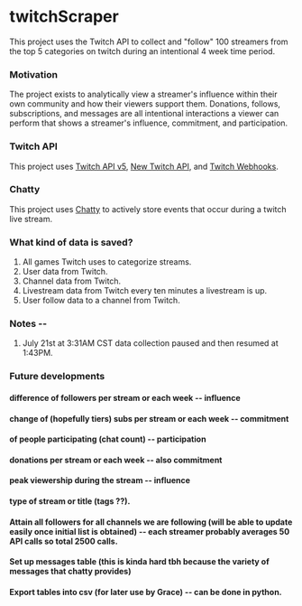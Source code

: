 # twitchScraper
This project uses the Twitch API to collect and "follow" 100 streamers from the top 5 categories on twitch during an intentional 4 week time period.

### Motivation
The project exists to analytically view a streamer's influence within their own community and how their viewers support them. Donations, follows, subscriptions, and messages are all intentional interactions a viewer can perform that shows a streamer's influence, commitment, and participation.

### Twitch API
This project uses [Twitch API v5](https://dev.twitch.tv/docs/v5), [New Twitch API](https://dev.twitch.tv/docs/api), and [Twitch Webhooks](https://dev.twitch.tv/docs/api/webhooks-guide).

### Chatty
This project uses [Chatty](https://chatty.github.io/) to actively store events that occur during a twitch live stream.

### What kind of data is saved?
1. All games Twitch uses to categorize streams.
2. User data from Twitch.
3. Channel data from Twitch.
4. Livestream data from Twitch every ten minutes a livestream is up.
5. User follow data to a channel from Twitch.

### Notes --
1. July 21st at 3:31AM CST data collection paused and then resumed at 1:43PM.

### Future developments
#### difference of followers per stream or each week -- influence
#### change of (hopefully tiers) subs per stream or each week -- commitment
#### of people participating (chat count) -- participation
#### donations per stream or each week -- also commitment
#### peak viewership during the stream -- influence
#### type of stream or title (tags ??). 
#### Attain all followers for all channels we are following (will be able to update easily once initial list is obtained) -- each streamer probably averages 50 API calls so total 2500 calls.
#### Set up messages table (this is kinda hard tbh because the variety of messages that chatty provides)
#### Export tables into csv (for later use by Grace) -- can be done in python.


